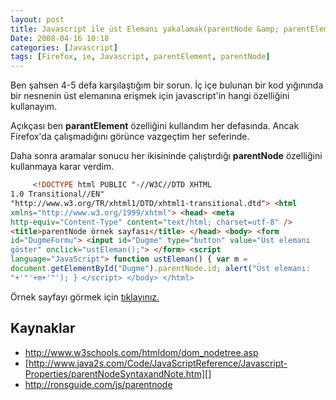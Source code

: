 ```yaml
---
layout: post
title: Javascript ile üst Elemanı yakalamak(parentNode &amp; parentElement)
Date: 2008-04-16 10:18
categories: [Javascript]
tags: [Firefox, ie, Javascript, parentElement, parentNode]
---
```


Ben şahsen 4-5 defa karşılaştığım bir sorun. İç içe bulunan bir kod
yığınında bir nesnenin üst elemanına erişmek için javascript'in hangi
özelliğini kullanayım.

Açıkçası ben **parantElement** özelliğini kullandım her
defasında. Ancak Firefox'da çalışmadığını görünce vazgeçtim her
seferinde.

Daha sonra aramalar sonucu her ikisininde çalıştırdığı
**parentNode** özelliğini kullanmaya karar verdim.

```html
     <!DOCTYPE html PUBLIC "-//W3C//DTD XHTML
1.0 Transitional//EN"
"http://www.w3.org/TR/xhtml1/DTD/xhtml1-transitional.dtd"> <html
xmlns="http://www.w3.org/1999/xhtml"> <head> <meta
http-equiv="Content-Type" content="text/html; charset=utf-8" />
<title>parentNode örnek sayfası</title> </head> <body> <form
id="DugmeFormu"> <input id="Dugme" type="button" value="Üst elemanı
göster" onclick="ustEleman();"> </form> <script
language="JavaScript"> function ustEleman() { var m =
document.getElementById("Dugme").parentNode.id; alert("Üst elemanı:
"+'"'+m+'"'); } </script> </body> </html>
```


Örnek sayfayı görmek için [tıklayınız.][]

## Kaynaklar

-   http://www.w3schools.com/htmldom/dom_nodetree.asp
-   [http://www.java2s.com/Code/JavaScriptReference/Javascript-Properties/parentNodeSyntaxandNote.htm][]
-   http://ronsguide.com/js/parentnode


  [tıklayınız.]: /dokumanlar/parentNode.htm
  [http://www.java2s.com/Code/JavaScriptReference/Javascript-Properties/parentNodeSyntaxandNote.htm]: http://www.java2s.com/Code/JavaScriptReference/Javascript-Properties/parentNodeSyntaxandNote.htm
